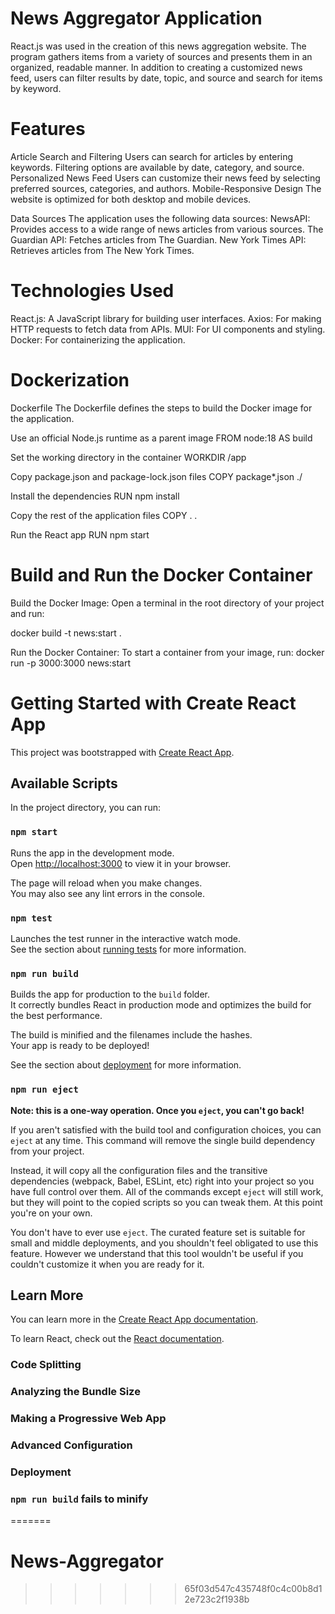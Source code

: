 # News Aggregator Application
React.js was used in the creation of this news aggregation website. The program gathers items from a variety of sources and presents them in an organized, readable manner. In addition to creating a customized news feed, users can filter results by date, topic, and source and search for items by keyword.

# Features
Article Search and Filtering Users can search for articles by entering keywords. Filtering options are available by date, category, and source.
Personalized News Feed Users can customize their news feed by selecting preferred sources, categories, and authors.
Mobile-Responsive Design The website is optimized for both desktop and mobile devices.

Data Sources The application uses the following data sources:
NewsAPI: Provides access to a wide range of news articles from various sources.
The Guardian API: Fetches articles from The Guardian.
New York Times API: Retrieves articles from The New York Times.

# Technologies Used
React.js: A JavaScript library for building user interfaces.
Axios: For making HTTP requests to fetch data from APIs.
MUI: For UI components and styling.
Docker: For containerizing the application.

# Dockerization
Dockerfile
The Dockerfile defines the steps to build the Docker image for the application.

Use an official Node.js runtime as a parent image
FROM node:18 AS build

Set the working directory in the container
WORKDIR /app

Copy package.json and package-lock.json files
COPY package*.json ./

Install the dependencies
RUN npm install

Copy the rest of the application files
COPY . .

Run the React app
RUN npm start

# Build and Run the Docker Container
Build the Docker Image: Open a terminal in the root directory of your project and run:

docker build -t news:start .

Run the Docker Container: To start a container from your image, run: docker run -p 3000:3000 news:start 


# Getting Started with Create React App

This project was bootstrapped with [Create React App](https://github.com/facebook/create-react-app).

## Available Scripts

In the project directory, you can run:

### `npm start`

Runs the app in the development mode.\
Open [http://localhost:3000](http://localhost:3000) to view it in your browser.

The page will reload when you make changes.\
You may also see any lint errors in the console.

### `npm test`

Launches the test runner in the interactive watch mode.\
See the section about [running tests](https://facebook.github.io/create-react-app/docs/running-tests) for more information.

### `npm run build`

Builds the app for production to the `build` folder.\
It correctly bundles React in production mode and optimizes the build for the best performance.

The build is minified and the filenames include the hashes.\
Your app is ready to be deployed!

See the section about [deployment](https://facebook.github.io/create-react-app/docs/deployment) for more information.

### `npm run eject`

**Note: this is a one-way operation. Once you `eject`, you can't go back!**

If you aren't satisfied with the build tool and configuration choices, you can `eject` at any time. This command will remove the single build dependency from your project.

Instead, it will copy all the configuration files and the transitive dependencies (webpack, Babel, ESLint, etc) right into your project so you have full control over them. All of the commands except `eject` will still work, but they will point to the copied scripts so you can tweak them. At this point you're on your own.

You don't have to ever use `eject`. The curated feature set is suitable for small and middle deployments, and you shouldn't feel obligated to use this feature. However we understand that this tool wouldn't be useful if you couldn't customize it when you are ready for it.

## Learn More

You can learn more in the [Create React App documentation](https://facebook.github.io/create-react-app/docs/getting-started).

To learn React, check out the [React documentation](https://reactjs.org/).

### Code Splitting



### Analyzing the Bundle Size



### Making a Progressive Web App



### Advanced Configuration



### Deployment



### `npm run build` fails to minify

=======
# News-Aggregator
>>>>>>> 65f03d547c435748f0c4c00b8d12e723c2f1938b
